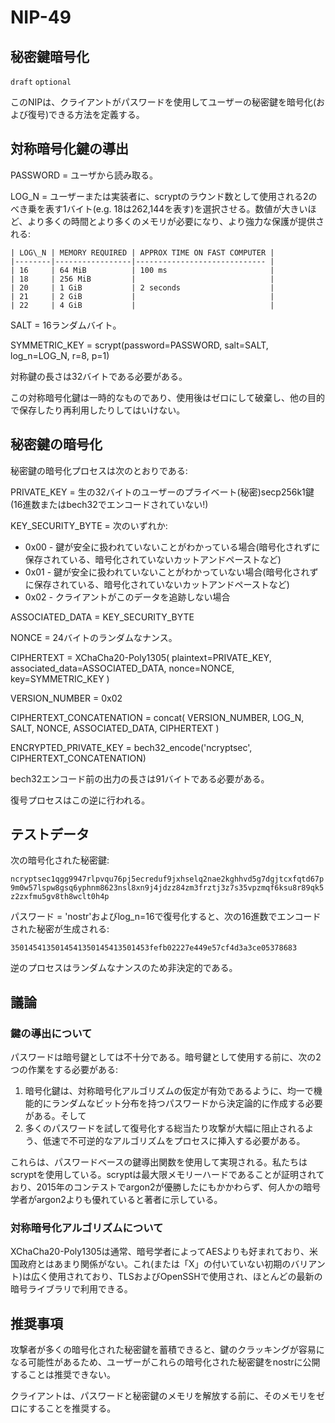 
NIP-49
======

秘密鍵暗号化
----------------------

`draft` `optional`

このNIPは、クライアントがパスワードを使用してユーザーの秘密鍵を暗号化(および復号)できる方法を定義する。

対称暗号化鍵の導出
-----------------------------------

PASSWORD = ユーザから読み取る。

LOG\_N = ユーザーまたは実装者に、scryptのラウンド数として使用される2のべき乗を表す1バイト(e.g. 18は262,144を表す)を選択させる。数値が大きいほど、より多くの時間とより多くのメモリが必要になり、より強力な保護が提供される:

    | LOG\_N | MEMORY REQUIRED | APPROX TIME ON FAST COMPUTER |
    |--------|-----------------|----------------------------- |
    | 16     | 64 MiB          | 100 ms                       |
    | 18     | 256 MiB         |                              |
    | 20     | 1 GiB           | 2 seconds                    |
    | 21     | 2 GiB           |                              |
    | 22     | 4 GiB           |                              |

SALT = 16ランダムバイト。

SYMMETRIC_KEY = scrypt(password=PASSWORD, salt=SALT, log\_n=LOG\_N, r=8, p=1)

対称鍵の長さは32バイトである必要がある。

この対称暗号化鍵は一時的なものであり、使用後はゼロにして破棄し、他の目的で保存したり再利用したりしてはいけない。


秘密鍵の暗号化
------------------------

秘密鍵の暗号化プロセスは次のとおりである:

PRIVATE\_KEY = 生の32バイトのユーザーのプライベート(秘密)secp256k1鍵(16進数またはbech32でエンコードされていない!)

KEY\_SECURITY\_BYTE = 次のいずれか:

*  0x00 - 鍵が安全に扱われていないことがわかっている場合(暗号化されずに保存されている、暗号化されていないカットアンドペーストなど)
*  0x01 - 鍵が安全に扱われていないことがわかっていない場合(暗号化されずに保存されている、暗号化されていないカットアンドペーストなど)
*  0x02 - クライアントがこのデータを追跡しない場合

ASSOCIATED\_DATA = KEY\_SECURITY\_BYTE

NONCE = 24バイトのランダムなナンス。

CIPHERTEXT = XChaCha20-Poly1305(
    plaintext=PRIVATE\_KEY,
    associated_data=ASSOCIATED\_DATA,
    nonce=NONCE,
    key=SYMMETRIC\_KEY
)

VERSION\_NUMBER = 0x02

CIPHERTEXT_CONCATENATION = concat(
    VERSION\_NUMBER,
    LOG\_N,
    SALT,
    NONCE,
    ASSOCIATED\_DATA,
    CIPHERTEXT
)

ENCRYPTED\_PRIVATE\_KEY = bech32_encode('ncryptsec', CIPHERTEXT\_CONCATENATION)

bech32エンコード前の出力の長さは91バイトである必要がある。

復号プロセスはこの逆に行われる。


テストデータ
---------

次の暗号化された秘密鍵:

`ncryptsec1qgg9947rlpvqu76pj5ecreduf9jxhselq2nae2kghhvd5g7dgjtcxfqtd67p9m0w57lspw8gsq6yphnm8623nsl8xn9j4jdzz84zm3frztj3z7s35vpzmqf6ksu8r89qk5z2zxfmu5gv8th8wclt0h4p`

パスワード = 'nostr'およびlog_n=16で復号化すると、次の16進数でエンコードされた秘密が生成される:

`3501454135014541350145413501453fefb02227e449e57cf4d3a3ce05378683`

逆のプロセスはランダムなナンスのため非決定的である。

議論
----------

### 鍵の導出について

パスワードは暗号鍵としては不十分である。暗号鍵として使用する前に、次の2つの作業をする必要がある:

1. 暗号化鍵は、対称暗号化アルゴリズムの仮定が有効であるように、均一で機能的にランダムなビット分布を持つパスワードから決定論的に作成する必要がある。そして
2. 多くのパスワードを試して復号化する総当たり攻撃が大幅に阻止されるよう、低速で不可逆的なアルゴリズムをプロセスに挿入する必要がある。

これらは、パスワードベースの鍵導出関数を使用して実現される。私たちはscryptを使用している。scryptは最大限メモリーハードであることが証明されており、2015年のコンテストでargon2が優勝したにもかかわらず、何人かの暗号学者がargon2よりも優れていると著者に示している。

### 対称暗号化アルゴリズムについて

XChaCha20-Poly1305は通常、暗号学者によってAESよりも好まれており、米国政府とはあまり関係がない。これ(または「X」の付いていない初期のバリアント)は広く使用されており、TLSおよびOpenSSHで使用され、ほとんどの最新の暗号ライブラリで利用できる。

推奨事項
---------

攻撃者が多くの暗号化された秘密鍵を蓄積できると、鍵のクラッキングが容易になる可能性があるため、ユーザーがこれらの暗号化された秘密鍵をnostrに公開することは推奨できない。

クライアントは、パスワードと秘密鍵のメモリを解放する前に、そのメモリをゼロにすることを推奨する。
